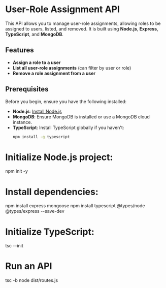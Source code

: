 # User-Role Assignment API

This API allows you to manage user-role assignments, allowing roles to be assigned to users, listed, and removed. It is built using **Node.js**, **Express**, **TypeScript**, and **MongoDB**.

## Features

- **Assign a role to a user**
- **List all user-role assignments** (can filter by user or role)
- **Remove a role assignment from a user**

## Prerequisites

Before you begin, ensure you have the following installed:

- **Node.js**: [Install Node.js](https://nodejs.org/)
- **MongoDB**: Ensure MongoDB is installed or use a MongoDB cloud instance.
- **TypeScript**: Install TypeScript globally if you haven't:
  ```bash
  npm install -g typescript
  ```

# Initialize Node.js project:

npm init -y

# Install dependencies:

npm install express mongoose
npm install typescript @types/node @types/express --save-dev

# Initialize TypeScript:

tsc --init

# Run an API

tsc -b
node dist/routes.js
